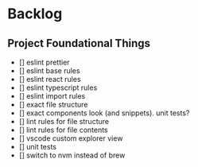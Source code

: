 # Backlog

## Project Foundational Things

- [] eslint prettier
- [] eslint base rules
- [] eslint react rules
- [] eslint typescript rules
- [] eslint import rules
- [] exact file structure
- [] exact components look (and snippets). unit tests?
- [] lint rules for file structure
- [] lint rules for file contents
- [] vscode custom explorer view
- [] unit tests
- [] switch to nvm instead of brew
